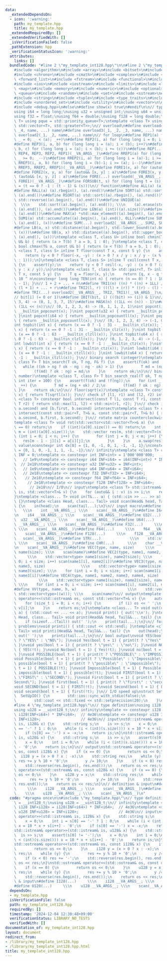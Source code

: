 ```yaml
---
data:
  _extendedDependsOn:
  - icon: ':warning:'
    path: my_template.hpp
    title: my_template.hpp
  _extendedRequiredBy: []
  _extendedVerifiedWith: []
  _isVerificationFailed: false
  _pathExtension: hpp
  _verificationStatusIcon: ':warning:'
  attributes:
    links: []
  bundledCode: "#line 2 \"my_template_int128.hpp\"\n\n#line 2 \"my_template.hpp\"\n\
    #include <algorithm>\n#include <array>\n#include <bitset>\n#include <cassert>\n\
    #include <chrono>\n#include <cmath>\n#include <complex>\n#include <deque>\n#include\
    \ <forward_list>\n#include <fstream>\n#include <functional>\n#include <iomanip>\n\
    #include <ios>\n#include <iostream>\n#include <limits>\n#include <list>\n#include\
    \ <map>\n#include <memory>\n#include <numeric>\n#include <optional>\n#include\
    \ <queue>\n#include <random>\n#include <set>\n#include <sstream>\n#include <stack>\n\
    #include <string>\n#include <tuple>\n#include <type_traits>\n#include <unordered_map>\n\
    #include <unordered_set>\n#include <utility>\n#include <vector>\n\n#ifdef RUTHEN_LOCAL\n\
    #include <debug.hpp>\n#else\n#define show(x) true\n#endif\n\n// type definition\n\
    using i64 = long long;\nusing u32 = unsigned int;\nusing u64 = unsigned long long;\n\
    using f32 = float;\nusing f64 = double;\nusing f128 = long double;\ntemplate <class\
    \ T> using pque = std::priority_queue<T>;\ntemplate <class T> using pqueg = std::priority_queue<T,\
    \ std::vector<T>, std::greater<T>>;\n// overload\n#define overload4(_1, _2, _3,\
    \ _4, name, ...) name\n#define overload3(_1, _2, _3, name, ...) name\n#define\
    \ overload2(_1, _2, name, ...) name\n// for loop\n#define REP1(a) for (long long\
    \ _ = 0; _ < (a); _++)\n#define REP2(i, a) for (long long i = 0; i < (a); i++)\n\
    #define REP3(i, a, b) for (long long i = (a); i < (b); i++)\n#define REP4(i, a,\
    \ b, c) for (long long i = (a); i < (b); i += (c))\n#define REP(...) overload4(__VA_ARGS__,\
    \ REP4, REP3, REP2, REP1)(__VA_ARGS__)\n#define RREP1(a) for (long long _ = (a)-1;\
    \ _ >= 0; _--)\n#define RREP2(i, a) for (long long i = (a)-1; i >= 0; i--)\n#define\
    \ RREP3(i, a, b) for (long long i = (b)-1; i >= (a); i--)\n#define RREP(...) overload3(__VA_ARGS__,\
    \ RREP3, RREP2, RREP1)(__VA_ARGS__)\n#define FORE1(x, a) for (auto&& x : a)\n\
    #define FORE2(x, y, a) for (auto&& [x, y] : a)\n#define FORE3(x, y, z, a) for\
    \ (auto&& [x, y, z] : a)\n#define FORE(...) overload4(__VA_ARGS__, FORE3, FORE2,\
    \ FORE1)(__VA_ARGS__)\n#define FORSUB(t, s) for (long long t = (s); t >= 0; t\
    \ = (t == 0 ? -1 : (t - 1) & (s)))\n// function\n#define ALL(a) (a).begin(), (a).end()\n\
    #define RALL(a) (a).rbegin(), (a).rend()\n#define SORT(a) std::sort((a).begin(),\
    \ (a).end())\n#define RSORT(a) std::sort((a).rbegin(), (a).rend())\n#define REV(a)\
    \ std::reverse((a).begin(), (a).end())\n#define UNIQUE(a)                    \
    \  \\\n    std::sort((a).begin(), (a).end()); \\\n    (a).erase(std::unique((a).begin(),\
    \ (a).end()), (a).end())\n#define LEN(a) (int)((a).size())\n#define MIN(a) *std::min_element((a).begin(),\
    \ (a).end())\n#define MAX(a) *std::max_element((a).begin(), (a).end())\n#define\
    \ SUM1(a) std::accumulate((a).begin(), (a).end(), 0LL)\n#define SUM2(a, x) std::accumulate((a).begin(),\
    \ (a).end(), (x))\n#define SUM(...) overload2(__VA_ARGS__, SUM2, SUM1)(__VA_ARGS__)\n\
    #define LB(a, x) std::distance((a).begin(), std::lower_bound((a).begin(), (a).end(),\
    \ (x)))\n#define UB(a, x) std::distance((a).begin(), std::upper_bound((a).begin(),\
    \ (a).end(), (x)))\ntemplate <class T, class U> inline bool chmin(T& a, const\
    \ U& b) { return (a > T(b) ? a = b, 1 : 0); }\ntemplate <class T, class U> inline\
    \ bool chmax(T& a, const U& b) { return (a < T(b) ? a = b, 1 : 0); }\ntemplate\
    \ <class T, class S> inline T floor(const T x, const S y) {\n    assert(y);\n\
    \    return (y < 0 ? floor(-x, -y) : (x > 0 ? x / y : x / y - (x % y == 0 ? 0\
    \ : 1)));\n}\ntemplate <class T, class S> inline T ceil(const T x, const S y)\
    \ {\n    assert(y);\n    return (y < 0 ? ceil(-x, -y) : (x > 0 ? (x + y - 1) /\
    \ y : x / y));\n}\ntemplate <class T, class S> std::pair<T, T> inline divmod(const\
    \ T x, const S y) {\n    T q = floor(x, y);\n    return {q, x - q * y};\n}\n//\
    \ 10 ^ n\nconstexpr long long TEN(int n) { return (n == 0) ? 1 : 10LL * TEN(n\
    \ - 1); }\n// 1 + 2 + ... + n\n#define TRI1(n) ((n) * ((n) + 1LL) / 2)\n// l +\
    \ (l + 1) + ... + r\n#define TRI2(l, r) (((l) + (r)) * ((r) - (l) + 1LL) / 2)\n\
    #define TRI(...) overload2(__VA_ARGS__, TRI2, TRI1)(__VA_ARGS__)\n// bit operation\n\
    // bit[i] (= 0 or 1)\n#define IBIT(bit, i) (((bit) >> (i)) & 1)\n// (0, 1, 2,\
    \ 3, 4) -> (0, 1, 3, 7, 15)\n#define MASK(n) ((1LL << (n)) - 1)\n#define POW2(n)\
    \ (1LL << (n))\n// (0, 1, 2, 3, 4) -> (0, 1, 1, 2, 1)\nint popcnt(int x) { return\
    \ __builtin_popcount(x); }\nint popcnt(u32 x) { return __builtin_popcount(x);\
    \ }\nint popcnt(i64 x) { return __builtin_popcountll(x); }\nint popcnt(u64 x)\
    \ { return __builtin_popcountll(x); }\n// (0, 1, 2, 3, 4) -> (-1, 0, 1, 1, 2)\n\
    int topbit(int x) { return (x == 0 ? -1 : 31 - __builtin_clz(x)); }\nint topbit(u32\
    \ x) { return (x == 0 ? -1 : 31 - __builtin_clz(x)); }\nint topbit(i64 x) { return\
    \ (x == 0 ? -1 : 63 - __builtin_clzll(x)); }\nint topbit(u64 x) { return (x ==\
    \ 0 ? -1 : 63 - __builtin_clzll(x)); }\n// (0, 1, 2, 3, 4) -> (-1, 0, 1, 0, 2)\n\
    int lowbit(int x) { return (x == 0 ? -1 : __builtin_ctz(x)); }\nint lowbit(u32\
    \ x) { return (x == 0 ? -1 : __builtin_ctz(x)); }\nint lowbit(i64 x) { return\
    \ (x == 0 ? -1 : __builtin_ctzll(x)); }\nint lowbit(u64 x) { return (x == 0 ?\
    \ -1 : __builtin_ctzll(x)); }\n// binary search (integer)\ntemplate <class T,\
    \ class F> T bin_search(T ok, T ng, F& f) {\n    assert(f(ok) and !f(ng));\n \
    \   while ((ok > ng ? ok - ng : ng - ok) > 1) {\n        T md = (ng + ok) >> 1;\n\
    \        (f(md) ? ok : ng) = md;\n    }\n    return ok;\n}\n// binary search (real\
    \ number)\ntemplate <class T, class F> T bin_search_real(T ok, T ng, F& f, const\
    \ int iter = 100) {\n    assert(f(ok) and !f(ng));\n    for (int _ = 0; _ < iter;\
    \ _++) {\n        T md = (ng + ok) / 2;\n        (f(md) ? ok : ng) = md;\n   \
    \ }\n    return ok;\n}\n// floor(sqrt(x))\ntemplate <class T> constexpr T sqrt_floor(T\
    \ x) { return T(sqrtl(x)); }\n// check if [l1, r1) and [l2, r2) intersect\ntemplate\
    \ <class T> constexpr bool intersect(const T l1, const T r1, const T l2, const\
    \ T r2) { return std::max(l1, l2) < std::min(r1, r2); }\n// check if [a.first,\
    \ a.second) and [b.first, b.second) intersect\ntemplate <class T> constexpr bool\
    \ intersect(const std::pair<T, T>& a, const std::pair<T, T>& b) { return intersect(a.first,\
    \ a.second, b.first, b.second); }\n// rotate matrix counterclockwise by pi / 2\n\
    template <class T> void rot(std::vector<std::vector<T>>& a) {\n    if ((int)(a.size())\
    \ == 0) return;\n    if ((int)(a[0].size()) == 0) return;\n    int n = (int)(a.size()),\
    \ m = (int)(a[0].size());\n    std::vector res(m, std::vector<T>(n));\n    for\
    \ (int i = 0; i < n; i++) {\n        for (int j = 0; j < m; j++) {\n         \
    \   res[m - 1 - j][i] = a[i][j];\n        }\n    }\n    a.swap(res);\n}\n// const\
    \ value\nconstexpr int dx[8] = {1, 0, -1, 0, 1, -1, -1, 1};\nconstexpr int dy[8]\
    \ = {0, 1, 0, -1, 1, 1, -1, -1};\n// infinity\ntemplate <class T> constexpr T\
    \ INF = 0;\ntemplate <> constexpr int INF<int> = 1'000'000'000;              \
    \   // 1e9\ntemplate <> constexpr i64 INF<i64> = i64(INF<int>) * INF<int> * 2;\
    \  // 2e18\ntemplate <> constexpr u32 INF<u32> = INF<int>;                   \
    \   // 1e9\ntemplate <> constexpr u64 INF<u64> = INF<i64>;                   \
    \   // 2e18\ntemplate <> constexpr f32 INF<f32> = INF<i64>;                  \
    \    // 2e18\ntemplate <> constexpr f64 INF<f64> = INF<i64>;                 \
    \     // 2e18\ntemplate <> constexpr f128 INF<f128> = INF<i64>;              \
    \      // 2e18\n// I/O\n// input\ntemplate <class T> std::istream& operator>>(std::istream&\
    \ is, std::vector<T>& v) {\n    for (auto&& i : v) is >> i;\n    return is;\n\
    }\ntemplate <class... T> void in(T&... a) { (std::cin >> ... >> a); }\nvoid scan()\
    \ {}\ntemplate <class Head, class... Tail> void scan(Head& head, Tail&... tail)\
    \ {\n    in(head);\n    scan(tail...);\n}\n// input macro\n#define INT(...)  \
    \   \\\n    int __VA_ARGS__; \\\n    scan(__VA_ARGS__)\n#define I64(...)     \\\
    \n    i64 __VA_ARGS__; \\\n    scan(__VA_ARGS__)\n#define U32(...)     \\\n  \
    \  u32 __VA_ARGS__; \\\n    scan(__VA_ARGS__)\n#define U64(...)     \\\n    u64\
    \ __VA_ARGS__; \\\n    scan(__VA_ARGS__)\n#define F32(...)     \\\n    f32 __VA_ARGS__;\
    \ \\\n    scan(__VA_ARGS__)\n#define F64(...)     \\\n    f64 __VA_ARGS__; \\\n\
    \    scan(__VA_ARGS__)\n#define F128(...)     \\\n    f128 __VA_ARGS__; \\\n \
    \   scan(__VA_ARGS__)\n#define STR(...)             \\\n    std::string __VA_ARGS__;\
    \ \\\n    scan(__VA_ARGS__)\n#define CHR(...)      \\\n    char __VA_ARGS__; \\\
    \n    scan(__VA_ARGS__)\n#define VEC(type, name, size)     \\\n    std::vector<type>\
    \ name(size); \\\n    scan(name)\n#define VEC2(type, name1, name2, size)     \
    \     \\\n    std::vector<type> name1(size), name2(size); \\\n    for (int i =\
    \ 0; i < size; i++) scan(name1[i], name2[i])\n#define VEC3(type, name1, name2,\
    \ name3, size)                \\\n    std::vector<type> name1(size), name2(size),\
    \ name3(size); \\\n    for (int i = 0; i < size; i++) scan(name1[i], name2[i],\
    \ name3[i])\n#define VEC4(type, name1, name2, name3, name4, size)            \
    \          \\\n    std::vector<type> name1(size), name2(size), name3(size), name4(size);\
    \ \\\n    for (int i = 0; i < size; i++) scan(name1[i], name2[i], name3[i], name4[i])\n\
    #define VV(type, name, h, w)                       \\\n    std::vector name((h),\
    \ std::vector<type>((w))); \\\n    scan(name)\n// output\ntemplate <class T> std::ostream&\
    \ operator<<(std::ostream& os, const std::vector<T>& v) {\n    auto n = v.size();\n\
    \    for (size_t i = 0; i < n; i++) {\n        if (i) os << ' ';\n        os <<\
    \ v[i];\n    }\n    return os;\n}\ntemplate <class... T> void out(const T&...\
    \ a) { (std::cout << ... << a); }\nvoid print() { out('\\n'); }\ntemplate <class\
    \ Head, class... Tail> void print(Head&& head, Tail&&... tail) {\n    out(head);\n\
    \    if (sizeof...(Tail)) out(' ');\n    print(tail...);\n}\n// for interactive\
    \ problems\nvoid printi() { std::cout << std::endl; }\ntemplate <class Head, class...\
    \ Tail> void printi(Head&& head, Tail&&... tail) {\n    out(head);\n    if (sizeof...(Tail))\
    \ out(' ');\n    printi(tail...);\n}\n// bool output\nvoid YES(bool t = 1) { print(t\
    \ ? \"YES\" : \"NO\"); }\nvoid Yes(bool t = 1) { print(t ? \"Yes\" : \"No\");\
    \ }\nvoid yes(bool t = 1) { print(t ? \"yes\" : \"no\"); }\nvoid NO(bool t = 1)\
    \ { YES(!t); }\nvoid No(bool t = 1) { Yes(!t); }\nvoid no(bool t = 1) { yes(!t);\
    \ }\nvoid POSSIBLE(bool t = 1) { print(t ? \"POSSIBLE\" : \"IMPOSSIBLE\"); }\n\
    void Possible(bool t = 1) { print(t ? \"Possible\" : \"Impossible\"); }\nvoid\
    \ possible(bool t = 1) { print(t ? \"possible\" : \"impossible\"); }\nvoid IMPOSSIBLE(bool\
    \ t = 1) { POSSIBLE(!t); }\nvoid Impossible(bool t = 1) { Possible(!t); }\nvoid\
    \ impossible(bool t = 1) { possible(!t); }\nvoid FIRST(bool t = 1) { print(t ?\
    \ \"FIRST\" : \"SECOND\"); }\nvoid First(bool t = 1) { print(t ? \"First\" : \"\
    Second\"); }\nvoid first(bool t = 1) { print(t ? \"first\" : \"second\"); }\n\
    void SECOND(bool t = 1) { FIRST(!t); }\nvoid Second(bool t = 1) { First(!t); }\n\
    void second(bool t = 1) { first(!t); }\n// I/O speed up\nstruct SetUpIO {\n  \
    \  SetUpIO() {\n        std::ios::sync_with_stdio(false);\n        std::cin.tie(0);\n\
    \        std::cout << std::fixed << std::setprecision(20);\n    }\n} set_up_io;\n\
    #line 4 \"my_template_int128.hpp\"\n// type definition\nusing i128 = __int128_t;\n\
    using u128 = __uint128_t;\n// infinity\ntemplate <> constexpr i128 INF<i128> =\
    \ i128(INF<i64>) * INF<i64>;  // 4e36\ntemplate <> constexpr u128 INF<u128> =\
    \ INF<i128>;                  // 4e36\n// input\nstd::istream& operator>>(std::istream&\
    \ is, i128& x) {\n    std::string s;\n    is >> s;\n    x = 0;\n    int i = s[0]\
    \ == '-' ? 1 : 0;\n    while (i < (int)(s.size())) x = 10 * x + s[i++] - '0';\n\
    \    if (s[0] == '-') x = -x;\n    return is;\n}\nstd::istream& operator>>(std::istream&\
    \ is, u128& x) {\n    std::string s;\n    is >> s;\n    assert(s[0] != '-');\n\
    \    x = 0;\n    int i = 0;\n    while (i < (int)(s.size())) x = 10 * x + s[i++]\
    \ - '0';\n    return is;\n}\n// output\nstd::ostream& operator<<(std::ostream&\
    \ os, const i128& x) {\n    if (x == 0) {\n        return os << 0;\n    }\n  \
    \  i128 y = (x > 0 ? x : -x);\n    std::string res;\n    while (y) {\n       \
    \ res += y % 10 + '0';\n        y /= 10;\n    }\n    if (x < 0) res += '-';\n\
    \    std::reverse(res.begin(), res.end());\n    return os << res;\n}\nstd::ostream&\
    \ operator<<(std::ostream& os, const u128& x) {\n    if (x == 0) {\n        return\
    \ os << 0;\n    }\n    u128 y = x;\n    std::string res;\n    while (y) {\n  \
    \      res += y % 10 + '0';\n        y /= 10;\n    }\n    std::reverse(res.begin(),\
    \ res.end());\n    return os << res;\n}\n// definition & input\n#define I128(...)\
    \     \\\n    i128 __VA_ARGS__; \\\n    scan(__VA_ARGS__)\n#define U128(...) \
    \    \\\n    u128 __VA_ARGS__; \\\n    scan(__VA_ARGS__)\n"
  code: "#pragma once\n\n#include \"my_template.hpp\"\n// type definition\nusing i128\
    \ = __int128_t;\nusing u128 = __uint128_t;\n// infinity\ntemplate <> constexpr\
    \ i128 INF<i128> = i128(INF<i64>) * INF<i64>;  // 4e36\ntemplate <> constexpr\
    \ u128 INF<u128> = INF<i128>;                  // 4e36\n// input\nstd::istream&\
    \ operator>>(std::istream& is, i128& x) {\n    std::string s;\n    is >> s;\n\
    \    x = 0;\n    int i = s[0] == '-' ? 1 : 0;\n    while (i < (int)(s.size()))\
    \ x = 10 * x + s[i++] - '0';\n    if (s[0] == '-') x = -x;\n    return is;\n}\n\
    std::istream& operator>>(std::istream& is, u128& x) {\n    std::string s;\n  \
    \  is >> s;\n    assert(s[0] != '-');\n    x = 0;\n    int i = 0;\n    while (i\
    \ < (int)(s.size())) x = 10 * x + s[i++] - '0';\n    return is;\n}\n// output\n\
    std::ostream& operator<<(std::ostream& os, const i128& x) {\n    if (x == 0) {\n\
    \        return os << 0;\n    }\n    i128 y = (x > 0 ? x : -x);\n    std::string\
    \ res;\n    while (y) {\n        res += y % 10 + '0';\n        y /= 10;\n    }\n\
    \    if (x < 0) res += '-';\n    std::reverse(res.begin(), res.end());\n    return\
    \ os << res;\n}\nstd::ostream& operator<<(std::ostream& os, const u128& x) {\n\
    \    if (x == 0) {\n        return os << 0;\n    }\n    u128 y = x;\n    std::string\
    \ res;\n    while (y) {\n        res += y % 10 + '0';\n        y /= 10;\n    }\n\
    \    std::reverse(res.begin(), res.end());\n    return os << res;\n}\n// definition\
    \ & input\n#define I128(...)     \\\n    i128 __VA_ARGS__; \\\n    scan(__VA_ARGS__)\n\
    #define U128(...)     \\\n    u128 __VA_ARGS__; \\\n    scan(__VA_ARGS__)"
  dependsOn:
  - my_template.hpp
  isVerificationFile: false
  path: my_template_int128.hpp
  requiredBy: []
  timestamp: '2024-12-04 12:30:48+09:00'
  verificationStatus: LIBRARY_NO_TESTS
  verifiedWith: []
documentation_of: my_template_int128.hpp
layout: document
redirect_from:
- /library/my_template_int128.hpp
- /library/my_template_int128.hpp.html
title: my_template_int128.hpp
---
```

